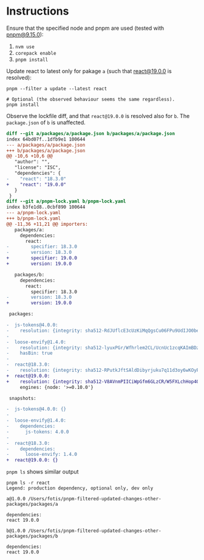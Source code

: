 # Instructions

Ensure that the specified node and pnpm are used (tested with pnpm@9.15.0):

1. `nvm use`
2. `corepack enable`
3. `pnpm install`

Update react to latest only for pakage `a` (such that react@19.0.0 is resolved):

```shell
pnpm --filter a update --latest react

# Optional (the observed behaviour seems the same regardless).
pnpm install
```

Observe the lockfile diff, and that `react@19.0.0` is resolved also for `b`.  The `package.json` of `b` is unaffected.

```diff
diff --git a/packages/a/package.json b/packages/a/package.json
index 64bd07f..1dfb9e1 100644
--- a/packages/a/package.json
+++ b/packages/a/package.json
@@ -10,6 +10,6 @@
   "author": "",
   "license": "ISC",
   "dependencies": {
-    "react": "18.3.0"
+    "react": "19.0.0"
   }
 }
diff --git a/pnpm-lock.yaml b/pnpm-lock.yaml
index b3fe1d8..0cbf890 100644
--- a/pnpm-lock.yaml
+++ b/pnpm-lock.yaml
@@ -11,36 +11,21 @@ importers:
   packages/a:
     dependencies:
       react:
-        specifier: 18.3.0
-        version: 18.3.0
+        specifier: 19.0.0
+        version: 19.0.0

   packages/b:
     dependencies:
       react:
         specifier: 18.3.0
-        version: 18.3.0
+        version: 19.0.0

 packages:

-  js-tokens@4.0.0:
-    resolution: {integrity: sha512-RdJUflcE3cUzKiMqQgsCu06FPu9UdIJO0beYbPhHN4k6apgJtifcoCtT9bcxOpYBtpD2kCM6Sbzg4CausW/PKQ==}
-
-  loose-envify@1.4.0:
-    resolution: {integrity: sha512-lyuxPGr/Wfhrlem2CL/UcnUc1zcqKAImBDzukY7Y5F/yQiNdko6+fRLevlw1HgMySw7f611UIY408EtxRSoK3Q==}
-    hasBin: true
-
-  react@18.3.0:
-    resolution: {integrity: sha512-RPutkJftSAldDibyrjuku7q11d3oy6wKOyPe5K1HA/HwwrXcEqBdHsLypkC2FFYjP7bPUa6gbzSBhw4sY2JcDg==}
+  react@19.0.0:
+    resolution: {integrity: sha512-V8AVnmPIICiWpGfm6GLzCR/W5FXLchHop40W4nXBmdlEceh16rCN8O8LNWm5bh5XUX91fh7KpA+W0TgMKmgTpQ==}
     engines: {node: '>=0.10.0'}

 snapshots:

-  js-tokens@4.0.0: {}
-
-  loose-envify@1.4.0:
-    dependencies:
-      js-tokens: 4.0.0
-
-  react@18.3.0:
-    dependencies:
-      loose-envify: 1.4.0
+  react@19.0.0: {}
```

`pnpm ls` shows similar output

```shell
pnpm ls -r react
Legend: production dependency, optional only, dev only

a@1.0.0 /Users/fotis/pnpm-filtered-updated-changes-other-packages/packages/a

dependencies:
react 19.0.0

b@1.0.0 /Users/fotis/pnpm-filtered-updated-changes-other-packages/packages/b

dependencies:
react 19.0.0
```
